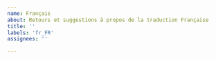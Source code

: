```yaml
---
name: Français
about: Retours et suggestions à propos de la traduction Française
title: ''
labels: 'fr_FR'
assignees: ''

---
```

